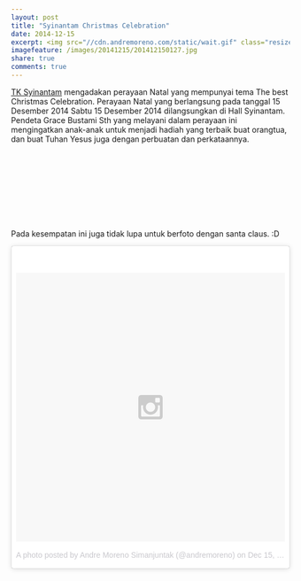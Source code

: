 ```yaml
---
layout: post
title: "Syinantam Christmas Celebration"
date: 2014-12-15
excerpt: <img src="//cdn.andremoreno.com/static/wait.gif" class="resize js_show loading_image" data-href="/images/20141215/201412150127.jpg" alt="" />
imagefeature: /images/20141215/201412150127.jpg
share: true
comments: true
---
```


<a href="https://tksyinantam.wordpress.com/" target="_blank">TK Syinantam</a> mengadakan perayaan Natal yang mempunyai tema The best Christmas Celebration. Perayaan Natal yang berlangsung pada tanggal 15 Desember 2014 Sabtu 15 Desember 2014 dilangsungkan di Hall Syinantam. Pendeta Grace Bustami Sth yang melayani dalam perayaan ini mengingatkan anak-anak untuk menjadi hadiah yang terbaik buat orangtua, dan buat Tuhan Yesus juga dengan perbuatan dan perkataannya.

<a href="//cdn.andremoreno.com/images/20141215/201412150003.jpg" class="swipebox" title=""><img src="//cdn.andremoreno.com/static/wait.gif" class="resize js_show loading_image" data-href="/images/20141215/201412150003.jpg" alt="" /></a>

<a href="//cdn.andremoreno.com/images/20141215/201412150007.jpg" class="swipebox" title=""><img src="//cdn.andremoreno.com/static/wait.gif" class="resize js_show loading_image" data-href="/images/20141215/201412150007.jpg" alt="" /></a>

<a href="//cdn.andremoreno.com/images/20141215/201412150030.jpg" class="swipebox" title=""><img src="//cdn.andremoreno.com/static/wait.gif" class="resize js_show loading_image" data-href="/images/20141215/201412150030.jpg" alt="" /></a>

<a href="//cdn.andremoreno.com/images/20141215/201412150031.jpg" class="swipebox" title=""><img src="//cdn.andremoreno.com/static/wait.gif" class="resize js_show loading_image" data-href="/images/20141215/201412150031.jpg" alt="" /></a>

<a href="//cdn.andremoreno.com/images/20141215/201412150056.jpg" class="swipebox" title=""><img src="//cdn.andremoreno.com/static/wait.gif" class="resize js_show loading_image" data-href="/images/20141215/201412150056.jpg" alt="" /></a>

<a href="//cdn.andremoreno.com/images/20141215/201412150119.jpg" class="swipebox" title=""><img src="//cdn.andremoreno.com/static/wait.gif" class="resize js_show loading_image" data-href="/images/20141215/201412150119.jpg" alt="" /></a>

<a href="//cdn.andremoreno.com/images/20141215/201412150123.jpg" class="swipebox" title=""><img src="//cdn.andremoreno.com/static/wait.gif" class="resize js_show loading_image" data-href="/images/20141215/201412150123.jpg" alt="" /></a>

<a href="//cdn.andremoreno.com/images/20141215/201412150127.jpg" class="swipebox" title=""><img src="//cdn.andremoreno.com/static/wait.gif" class="resize js_show loading_image" data-href="/images/20141215/201412150127.jpg" alt="" /></a>

<a href="//cdn.andremoreno.com/images/20141215/201412150211.jpg" class="swipebox" title=""><img src="//cdn.andremoreno.com/static/wait.gif" class="resize js_show loading_image" data-href="/images/20141215/201412150211.jpg" alt="" /></a>

<a href="//cdn.andremoreno.com/images/20141215/201412150223.jpg" class="swipebox" title=""><img src="//cdn.andremoreno.com/static/wait.gif" class="resize js_show loading_image" data-href="/images/20141215/201412150223.jpg" alt="" /></a>


Pada kesempatan ini juga tidak lupa untuk berfoto dengan santa claus. :D

<blockquote class="instagram-media" data-instgrm-version="4" style=" background:#FFF; border:0; border-radius:3px; box-shadow:0 0 1px 0 rgba(0,0,0,0.5),0 1px 10px 0 rgba(0,0,0,0.15); margin: 1px; max-width:658px; padding:0; width:99.375%; width:-webkit-calc(100% - 2px); width:calc(100% - 2px);"><div style="padding:8px;"> <div style=" background:#F8F8F8; line-height:0; margin-top:40px; padding:50% 0; text-align:center; width:100%;"> <div style=" background:url(data:image/png;base64,iVBORw0KGgoAAAANSUhEUgAAACwAAAAsCAMAAAApWqozAAAAGFBMVEUiIiI9PT0eHh4gIB4hIBkcHBwcHBwcHBydr+JQAAAACHRSTlMABA4YHyQsM5jtaMwAAADfSURBVDjL7ZVBEgMhCAQBAf//42xcNbpAqakcM0ftUmFAAIBE81IqBJdS3lS6zs3bIpB9WED3YYXFPmHRfT8sgyrCP1x8uEUxLMzNWElFOYCV6mHWWwMzdPEKHlhLw7NWJqkHc4uIZphavDzA2JPzUDsBZziNae2S6owH8xPmX8G7zzgKEOPUoYHvGz1TBCxMkd3kwNVbU0gKHkx+iZILf77IofhrY1nYFnB/lQPb79drWOyJVa/DAvg9B/rLB4cC+Nqgdz/TvBbBnr6GBReqn/nRmDgaQEej7WhonozjF+Y2I/fZou/qAAAAAElFTkSuQmCC); display:block; height:44px; margin:0 auto -44px; position:relative; top:-22px; width:44px;"></div></div><p style=" color:#c9c8cd; font-family:Arial,sans-serif; font-size:14px; line-height:17px; margin-bottom:0; margin-top:8px; overflow:hidden; padding:8px 0 7px; text-align:center; text-overflow:ellipsis; white-space:nowrap;"><a href="https://instagram.com/p/wqDJ6fR2Vq/" style=" color:#c9c8cd; font-family:Arial,sans-serif; font-size:14px; font-style:normal; font-weight:normal; line-height:17px; text-decoration:none;" target="_top">A photo posted by Andre Moreno Simanjuntak (@andremoreno)</a> on <time style=" font-family:Arial,sans-serif; font-size:14px; line-height:17px;" datetime="2014-12-16T06:09:36+00:00">Dec 15, 2014 at 10:09pm PST</time></p></div></blockquote>
<script async defer src="//platform.instagram.com/en_US/embeds.js"></script>